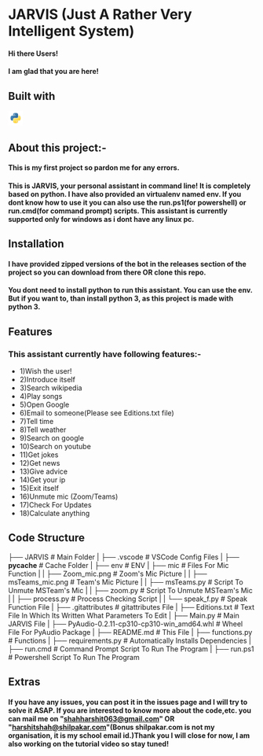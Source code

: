 # JARVIS (Just A Rather Very Intelligent System)
#### Hi there Users!
#### I am glad that you are here!
## Built with

<code><img height="30" src="https://raw.githubusercontent.com/github/explore/80688e429a7d4ef2fca1e82350fe8e3517d3494d/topics/python/python.png"></code>

## About this project:-
#### This is my first project so pardon me for any errors.
#### This is JARVIS, your personal assistant in command line! It is completely based on python. I have also provided an virtualenv named env. If you dont know how to use it you can also use the run.ps1(for powershell) or run.cmd(for command prompt) scripts. This assistant is currently supported only for windows as i dont have any linux pc.
## Installation
#### I have provided zipped versions of the bot in the releases section of the project so you can download from there OR clone this repo.
#### You dont need to install python to run this assistant. You can use the env. But if you want to, than install python 3, as this project is made with python 3. 
## Features
### This assistant currently have following features:- 
 - 1)Wish the user! 
 - 2)Introduce itself 
 - 3)Search wikipedia 
 - 4)Play songs 
 - 5)Open Google 
 - 6)Email to someone(Please see Editions.txt file) 
 - 7)Tell time 
 - 8)Tell weather 
 - 9)Search on google 
 - 10)Search on youtube 
 - 11)Get jokes 
 - 12)Get news 
 - 13)Give advice
 - 14)Get your ip
 - 15)Exit itself
 - 16)Unmute mic (Zoom/Teams)
 - 17)Check For Updates
 - 18)Calculate anything
## Code Structure
   ├── JARVIS                                          # Main Folder
   |    ├── .vscode                                    # VSCode Config Files
   |    ├── __pycache__                                # Cache Folder
   |    ├── env                                        # ENV
   |    ├── mic                                        # Files For Mic Function
   |    |    ├── Zoom_mic.png                          # Zoom's Mic Picture
   |    |    ├── msTeams_mic.png                       # Team's Mic Picture
   |    |    ├── msTeams.py                            # Script To Unmute MSTeam's Mic
   |    |    ├── zoom.py                               # Script To Unmute MSTeam's Mic
   |    |    ├── process.py                            # Process Checking Script
   |    |    └── speak_f.py                            # Speak Function File
   |    ├── .gitattributes                             # gitattributes File
   |    ├── Editions.txt                               # Text File In Which Its Written What Parameters To Edit
   |    ├── Main.py                                    # Main JARVIS File
   |    ├── PyAudio-0.2.11-cp310-cp310-win_amd64.whl   # Wheel File For PyAudio Package
   |    ├── README.md                                  # This File
   |    ├── functions.py                               # Functions
   |    ├── requirements.py                            # Automatically Installs Dependencies
   |    ├── run.cmd                                    # Command Prompt Script To Run The Program
   |    ├── run.ps1                                    # Powershell Script To Run The Program
## Extras
#### If you have any issues, you can post it in the issues page and I will try to solve it ASAP. If you are interested to know more about the code,etc. you can mail me on "shahharshit063@gmail.com" OR "harshitshah@shilpakar.com"(Bonus shilpakar.com is not my organisation, it is my school email id.)Thank you I will close for now, I am also working on the tutorial video so stay tuned!